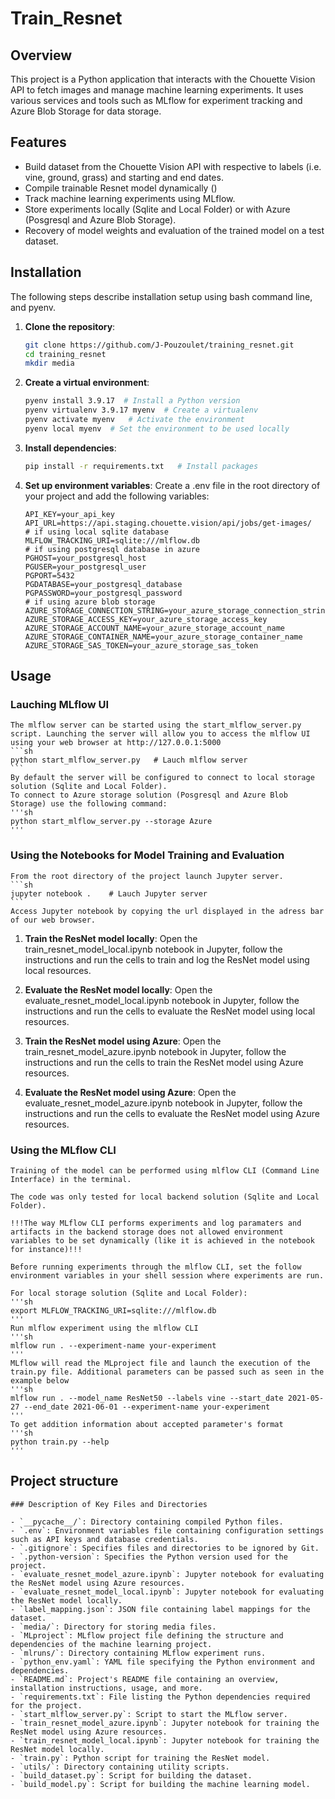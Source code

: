 # Train_Resnet

## Overview
This project is a Python application that interacts with the Chouette Vision API to fetch images and manage machine learning experiments. It uses various services and tools such as MLflow for experiment tracking and Azure Blob Storage for data storage.

## Features
- Build dataset from the Chouette Vision API with respective to labels (i.e. vine, ground, grass) and starting and end dates.
- Compile trainable Resnet model dynamically ()
- Track machine learning experiments using MLflow.
- Store experiments locally (Sqlite and Local Folder) or with Azure (Posgresql and Azure Blob Storage).
- Recovery of model weights and evaluation of the trained model on a test dataset.

## Installation
The following steps describe installation setup using bash command line, and pyenv. 
1. **Clone the repository**:
    ```sh
    git clone https://github.com/J-Pouzoulet/training_resnet.git
    cd training_resnet
    mkdir media
    ```

2. **Create a virtual environment**:
    ```sh
    pyenv install 3.9.17  # Install a Python version
    pyenv virtualenv 3.9.17 myenv  # Create a virtualenv
    pyenv activate myenv   # Activate the environment
    pyenv local myenv  # Set the environment to be used locally
    ```

3. **Install dependencies**:
    ```sh
    pip install -r requirements.txt   # Install packages
    ```

4. **Set up environment variables**:
    Create a .env file in the root directory of your project and add the following variables:

    ```properties
    API_KEY=your_api_key
    API_URL=https://api.staging.chouette.vision/api/jobs/get-images/
    # if using local sqlite database
    MLFLOW_TRACKING_URI=sqlite:///mlflow.db
    # if using postgresql database in azure
    PGHOST=your_postgresql_host
    PGUSER=your_postgresql_user
    PGPORT=5432
    PGDATABASE=your_postgresql_database
    PGPASSWORD=your_postgresql_password
    # if using azure blob storage
    AZURE_STORAGE_CONNECTION_STRING=your_azure_storage_connection_string
    AZURE_STORAGE_ACCESS_KEY=your_azure_storage_access_key
    AZURE_STORAGE_ACCOUNT_NAME=your_azure_storage_account_name
    AZURE_STORAGE_CONTAINER_NAME=your_azure_storage_container_name
    AZURE_STORAGE_SAS_TOKEN=your_azure_storage_sas_token
    ```

## Usage

### Lauching MLflow UI
    The mlflow server can be started using the start_mlflow_server.py script. Launching the server will allow you to access the mlflow UI using your web browser at http://127.0.0.1:5000 
    ```sh
    python start_mlflow_server.py   # Lauch mlflow server
    ```
    By default the server will be configured to connect to local storage solution (Sqlite and Local Folder).
    To connect to Azure storage solution (Posgresql and Azure Blob Storage) use the following command:
    '''sh
    python start_mlflow_server.py --storage Azure
    ''' 

### Using the Notebooks for Model Training and Evaluation
    From the root directory of the project launch Jupyter server.
    ```sh
    jupyter notebook .    # Lauch Jupyter server
    ```
    Access Jupyter notebook by copying the url displayed in the adress bar of our web browser.  

1. **Train the ResNet model locally**:
    Open the train_resnet_model_local.ipynb notebook in Jupyter, follow the instructions and run the cells to train and log the ResNet model using local resources.

2. **Evaluate the ResNet model locally**:
    Open the evaluate_resnet_model_local.ipynb notebook in Jupyter, follow the instructions and run the cells to evaluate the ResNet model using local resources.

3. **Train the ResNet model using Azure**:
    Open the train_resnet_model_azure.ipynb notebook in Jupyter, follow the instructions and run the cells to train the ResNet model using Azure resources.

4. **Evaluate the ResNet model using Azure**:
    Open the evaluate_resnet_model_azure.ipynb notebook in Jupyter, follow the instructions and run the cells to evaluate the ResNet model using Azure resources.

### Using the MLflow CLI
    Training of the model can be performed using mlflow CLI (Command Line Interface) in the terminal. 

    The code was only tested for local backend solution (Sqlite and Local Folder).

    !!!The way MLflow CLI performs experiments and log paramaters and artifacts in the backend storage does not allowed environment variables to be set dynamically (like it is achieved in the notebook for instance)!!! 
    
    Before running experiments through the mlflow CLI, set the follow environment variables in your shell session where experiments are run.

    For local storage solution (Sqlite and Local Folder):
    '''sh
    export MLFLOW_TRACKING_URI=sqlite:///mlflow.db
    '''
    Run mlflow experiment using the mlflow CLI 
    '''sh
    mlflow run . --experiment-name your-experiment
    '''
    MLflow will read the MLproject file and launch the execution of the train.py file. Additional parameters can be passed such as seen in the example below
    '''sh
    mlflow run . --model_name ResNet50 --labels vine --start_date 2021-05-27 --end_date 2021-06-01 --experiment-name your-experiment
    '''
    To get addition information about accepted parameter's format
    '''sh
    python train.py --help
    ''' 

## Project structure

    ### Description of Key Files and Directories

    - `__pycache__/`: Directory containing compiled Python files.
    - `.env`: Environment variables file containing configuration settings such as API keys and database credentials.
    - `.gitignore`: Specifies files and directories to be ignored by Git.
    - `.python-version`: Specifies the Python version used for the project.
    - `evaluate_resnet_model_azure.ipynb`: Jupyter notebook for evaluating the ResNet model using Azure resources.
    - `evaluate_resnet_model_local.ipynb`: Jupyter notebook for evaluating the ResNet model locally.
    - `label_mapping.json`: JSON file containing label mappings for the dataset.
    - `media/`: Directory for storing media files.
    - `MLproject`: MLflow project file defining the structure and dependencies of the machine learning project.
    - `mlruns/`: Directory containing MLflow experiment runs.
    - `python_env.yaml`: YAML file specifying the Python environment and dependencies.
    - `README.md`: Project's README file containing an overview, installation instructions, usage, and more.
    - `requirements.txt`: File listing the Python dependencies required for the project.
    - `start_mlflow_server.py`: Script to start the MLflow server.
    - `train_resnet_model_azure.ipynb`: Jupyter notebook for training the ResNet model using Azure resources.
    - `train_resnet_model_local.ipynb`: Jupyter notebook for training the ResNet model locally.
    - `train.py`: Python script for training the ResNet model.
    - `utils/`: Directory containing utility scripts.
    - `build_dataset.py`: Script for building the dataset.
    - `build_model.py`: Script for building the machine learning model.

